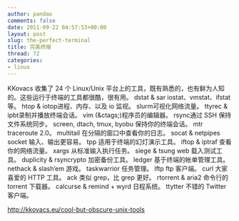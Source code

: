 ```yaml
---
author: pandao
comments: false
date: 2011-09-22 04:57:53+00:00
layout: post
slug: the-perfect-terminal
title: 完美终端
thread: 72
categories:
- linux
---
```


KKovacs 收集了 24 个 Linux/Unix 平台上的工具，既有熟悉的，也有鲜为人知的。这些运行于终端的工具都很酷，很有用。
dstat & sar iostat、vmstat、ifstat 等。
htop & iotop进程、内存、以及 io 监视。
slurm可视化网络流量。
ttyrec & ipbt录制并播放终端会话。
vim (&ctags;)程序员的编辑器。
rsync通过 SSH 保持文件系统同步。
screen, dtach, tmux, byobu 保持你的终端会话。
mtr traceroute 2.0。
multitail 在分隔的窗口中查看你的日志。
socat & netpipes socket 输入、输出更容易。
tpp 适用于终端的幻灯演示工具。
iftop & iptraf 查看你的网络流量。
xargs 从标准输入执行任务。
siege & tsung web 载入测试工具。
duplicity & rsyncrypto 加密备份工具。
ledger 基于终端的帐单管理工具。
nethack & slash’em 游戏。
taskwarrior 任务管理。
lftp ftp 客户端。
curl 大家喜爱的 HTTP 工具。
ack 类似 grep，比 grep 更好。
rtorrent & aria2 命令行的 torrent 下载器。
calcurse & remind + wyrd 日程系统。
ttytter 不错的 Twitter 客户端。

http://kkovacs.eu/cool-but-obscure-unix-tools
